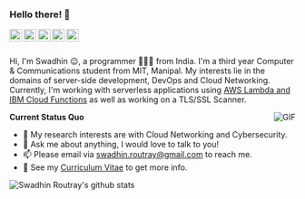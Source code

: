### Hello there! 👋

</a>
<a href="https://www.linkedin.com/in/swadhin-routray-ba20ab125/">
  <img align="left" alt="LinkedIn" width="22px" src="https://cdn.jsdelivr.net/npm/simple-icons@3.1.0/icons/linkedin.svg" />
</a>
<a href="swadhin.routray@gmail.com">
  <img align="left" alt="'Gmail" width="22px" src="https://cdn.jsdelivr.net/npm/simple-icons@3.1.0/icons/gmail.svg" />
</a>
<a href="https://github.com/swadhinroutray">
  <img align="left" alt="GitHub" width="22px" src="https://cdn.jsdelivr.net/npm/simple-icons@3.1.0/icons/github.svg" />
</a>
<a href="https://twitter.com/routrayswadhin">
  <img align="left" alt="Twitter" width="22px" src="https://cdn.jsdelivr.net/npm/simple-icons@3.1.0/icons/twitter.svg" />
</a>
</a>
<a href="https://www.facebook.com/swadhin.routray.7/">
  <img align="left" alt="Facebook" width="22px" src="https://cdn.jsdelivr.net/npm/simple-icons@3.1.0/icons/facebook.svg" />
</a>

<br />
<br />

Hi, I'm Swadhin 😉, a programmer 👨🏻‍💻 from India. I'm a third year Computer & Communications student from MIT, Manipal. My interests lie in the domains of server-side development, DevOps and Cloud Networking. Currently, I'm working with serverless applications using [AWS Lambda and IBM Cloud Functions](https://github.com/swadhinroutray/multi-cloud) as well as working on a TLS/SSL Scanner.

  <img align="right" alt="GIF" src="https://media.giphy.com/media/iIqmM5tTjmpOB9mpbn/giphy.gif" />

**Current Status Quo**

- 🤔 My research interests are with Cloud Networking and Cybersecurity.
- 💬 Ask me about anything, I would love to talk to you!
- 📫 Please email via swadhin.routray@gmail.com to reach me.
- 👀 See my [Curriculum Vitae](https://drive.google.com/file/d/1y9tACEWhn1maEnQ_DwAIcgO5egIJCF5k/view) to get more info.

![Swadhin Routray's github stats](https://github-readme-stats.vercel.app/api?username=swadhinroutray&show_icons=true&hide_border=true)

